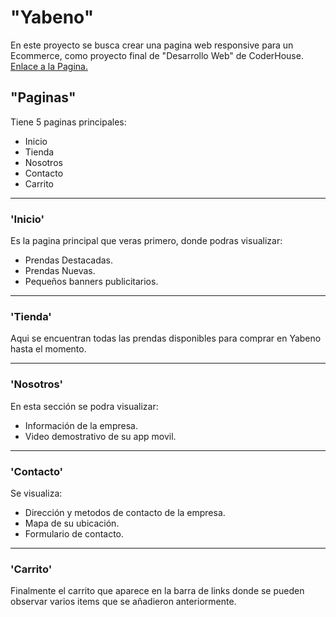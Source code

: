 # "Yabeno"

En este proyecto se busca crear una pagina web responsive para un Ecommerce, como proyecto final de "Desarrollo Web" de CoderHouse. \
[Enlace a la Pagina.](https://uzilekz.github.io/Desarrollo-Web-CoderHouse/index.html)

## "Paginas"

Tiene 5 paginas principales:

* Inicio
* Tienda
* Nosotros
* Contacto
* Carrito

---------------

### 'Inicio'
Es la pagina principal que veras primero, donde podras visualizar:

* Prendas Destacadas.
* Prendas Nuevas.
* Pequeños banners publicitarios.

---------------

### 'Tienda'
Aqui se encuentran todas las prendas disponibles para comprar en Yabeno hasta el momento.

---------------

### 'Nosotros'
En esta sección se podra visualizar:

* Información de la empresa.
* Video demostrativo de su app movil.

---------------

### 'Contacto'
Se visualiza: 

* Dirección y metodos de contacto de la empresa.
* Mapa de su ubicación.
* Formulario de contacto.

---------------

### 'Carrito'
Finalmente el carrito que aparece en la barra de links donde se pueden observar varios items que se añadieron anteriormente.
